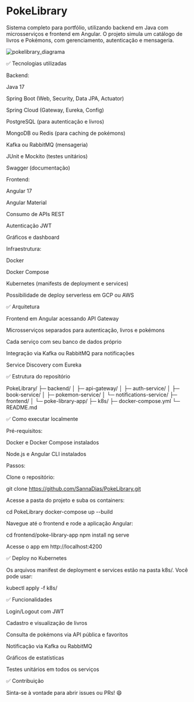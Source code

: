 # PokeLibrary
Sistema completo para portfólio, utilizando backend em Java com microsserviços e frontend em Angular. O projeto simula um catálogo de livros e Pokémons, com gerenciamento, autenticação e mensageria.

![pokelibrary_diagrama](https://github.com/user-attachments/assets/92b20a49-5c96-417f-a671-908a5e6c86b2)


✅ Tecnologias utilizadas

Backend:

Java 17

Spring Boot (Web, Security, Data JPA, Actuator)

Spring Cloud (Gateway, Eureka, Config)

PostgreSQL (para autenticação e livros)

MongoDB ou Redis (para caching de pokémons)

Kafka ou RabbitMQ (mensageria)

JUnit e Mockito (testes unitários)

Swagger (documentação)

Frontend:

Angular 17

Angular Material

Consumo de APIs REST

Autenticação JWT

Gráficos e dashboard

Infraestrutura:

Docker

Docker Compose

Kubernetes (manifests de deployment e services)

Possibilidade de deploy serverless em GCP ou AWS

✅ Arquitetura



Frontend em Angular acessando API Gateway

Microsserviços separados para autenticação, livros e pokémons

Cada serviço com seu banco de dados próprio

Integração via Kafka ou RabbitMQ para notificações

Service Discovery com Eureka

✅ Estrutura do repositório

PokeLibrary/
 ├─ backend/
 │   ├─ api-gateway/
 │   ├─ auth-service/
 │   ├─ book-service/
 │   ├─ pokemon-service/
 │   └─ notifications-service/
 ├─ frontend/
 │   └─ poke-library-app/
 ├─ k8s/
 ├─ docker-compose.yml
 └─ README.md

✅ Como executar localmente

Pré-requisitos:

Docker e Docker Compose instalados

Node.js e Angular CLI instalados

Passos:

Clone o repositório:

git clone https://github.com/SannaDias/PokeLibrary.git

Acesse a pasta do projeto e suba os containers:

cd PokeLibrary
docker-compose up --build

Navegue até o frontend e rode a aplicação Angular:

cd frontend/poke-library-app
npm install
ng serve

Acesse o app em http://localhost:4200

✅ Deploy no Kubernetes

Os arquivos manifest de deployment e services estão na pasta k8s/. Você pode usar:

kubectl apply -f k8s/

✅ Funcionalidades

Login/Logout com JWT

Cadastro e visualização de livros

Consulta de pokémons via API pública e favoritos

Notificação via Kafka ou RabbitMQ

Gráficos de estatísticas

Testes unitários em todos os serviços

✅ Contribuição

Sinta-se à vontade para abrir issues ou PRs! 😄

